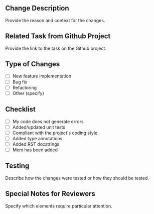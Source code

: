 ## Change Description
Provide the reason and context for the changes.

## Related Task from Github Project
Provide the link to the task on the Github project.

## Type of Changes
- [ ] New feature implementation
- [ ] Bug fix
- [ ] Refactoring
- [ ] Other (specify)

## Checklist
- [ ] My code does not generate errors
- [ ] Added/updated unit tests
- [ ] Compliant with the project's coding style
- [ ] Added type annotations
- [ ] Added RST docstrings
- [ ] Mem has been added

## Testing
Describe how the changes were tested or how they should be tested.

## Special Notes for Reviewers
Specify which elements require particular attention.
